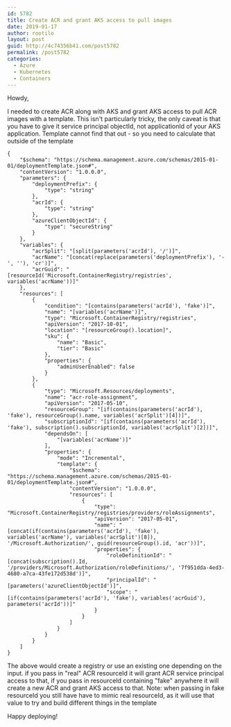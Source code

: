 ```yaml
---
id: 5782
title: Create ACR and grant AKS access to pull images
date: 2019-01-17
author: rootilo
layout: post
guid: http://4c74356b41.com/post5782
permalink: /post5782
categories:
  - Azure
  - Kubernetes
  - Containers
---
```


Howdy,

I needed to create ACR along with AKS and grant AKS access to pull ACR images with a template. This isn't particularly tricky, the only caveat is that you have to give it service principal objectId, not applicationId of your AKS application. Template cannot find that out - so you need to calculate that outside of the template

```
{
    "$schema": "https://schema.management.azure.com/schemas/2015-01-01/deploymentTemplate.json#",
    "contentVersion": "1.0.0.0",
    "parameters": {
        "deploymentPrefix": {
            "type": "string"
        },
        "acrId": {
            "type": "string"
        },
        "azureClientObjectId": {
            "type": "secureString"
        }
    },
    "variables": {
        "acrSplit": "[split(parameters('acrId'), '/')]",
        "acrName": "[concat(replace(parameters('deploymentPrefix'), '-', ''), 'cr')]",
        "acrGuid": "[resourceId('Microsoft.ContainerRegistry/registries', variables('acrName'))]"
    },
    "resources": [
        {
            "condition": "[contains(parameters('acrId'), 'fake')]",
            "name": "[variables('acrName')]",
            "type": "Microsoft.ContainerRegistry/registries",
            "apiVersion": "2017-10-01",
            "location": "[resourceGroup().location]",
            "sku": {
                "name": "Basic",
                "tier": "Basic"
            },
            "properties": {
                "adminUserEnabled": false
            }
        },
        {
            "type": "Microsoft.Resources/deployments",
            "name": "acr-role-assignment",
            "apiVersion": "2017-05-10",
            "resourceGroup": "[if(contains(parameters('acrId'), 'fake'), resourceGroup().name, variables('acrSplit')[4])]",
            "subscriptionId": "[if(contains(parameters('acrId'), 'fake'), subscription().subscriptionId, variables('acrSplit')[2])]",
            "dependsOn": [
                "[variables('acrName')]"
            ],
            "properties": {
                "mode": "Incremental",
                "template": {
                    "$schema": "https://schema.management.azure.com/schemas/2015-01-01/deploymentTemplate.json#",
                    "contentVersion": "1.0.0.0",
                    "resources": [
                        {
                            "type": "Microsoft.ContainerRegistry/registries/providers/roleAssignments",
                            "apiVersion": "2017-05-01",
                            "name": "[concat(if(contains(parameters('acrId'), 'fake'), variables('acrName'), variables('acrSplit')[8]), '/Microsoft.Authorization/', guid(resourceGroup().id, 'acr'))]",
                            "properties": {
                                "roleDefinitionId": "[concat(subscription().Id, '/providers/Microsoft.Authorization/roleDefinitions/', '7f951dda-4ed3-4680-a7ca-43fe172d538d')]",
                                "principalId": "[parameters('azureClientObjectId')]",
                                "scope": "[if(contains(parameters('acrId'), 'fake'), variables('acrGuid'), parameters('acrId'))]"
                            }
                        }
                    ]
                }
            }
        }
    ]
}
```

The above would create a registry or use an existing one depending on the input. if you pass in "real" ACR resourceId it will grant ACR service principal access to that, if you pass in resourceId containing "fake" anywhere it will create a new ACR and grant AKS access to that. Note: when passing in fake resourceId you still have have to mimic real resourceId, as it will use that value to try and build different things in the template

Happy deploying!